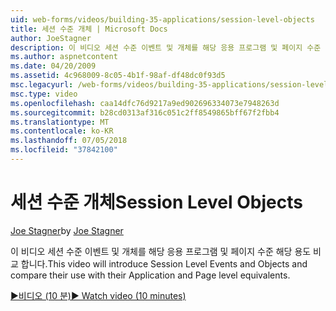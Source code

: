 ```yaml
---
uid: web-forms/videos/building-35-applications/session-level-objects
title: 세션 수준 개체 | Microsoft Docs
author: JoeStagner
description: 이 비디오 세션 수준 이벤트 및 개체를 해당 응용 프로그램 및 페이지 수준 해당 용도 비교 합니다.
ms.author: aspnetcontent
ms.date: 04/20/2009
ms.assetid: 4c968009-8c05-4b1f-98af-df48dc0f93d5
msc.legacyurl: /web-forms/videos/building-35-applications/session-level-objects
msc.type: video
ms.openlocfilehash: caa14dfc76d9217a9ed902696334073e7948263d
ms.sourcegitcommit: b28cd0313af316c051c2ff8549865bff67f2fbb4
ms.translationtype: MT
ms.contentlocale: ko-KR
ms.lasthandoff: 07/05/2018
ms.locfileid: "37842100"
---
```

<a name="session-level-objects"></a><span data-ttu-id="64f7e-103">세션 수준 개체</span><span class="sxs-lookup"><span data-stu-id="64f7e-103">Session Level Objects</span></span>
====================
<span data-ttu-id="64f7e-104">[Joe Stagner](https://github.com/JoeStagner)</span><span class="sxs-lookup"><span data-stu-id="64f7e-104">by [Joe Stagner](https://github.com/JoeStagner)</span></span>

<span data-ttu-id="64f7e-105">이 비디오 세션 수준 이벤트 및 개체를 해당 응용 프로그램 및 페이지 수준 해당 용도 비교 합니다.</span><span class="sxs-lookup"><span data-stu-id="64f7e-105">This video will introduce Session Level Events and Objects and compare their use with their Application and Page level equivalents.</span></span>

[<span data-ttu-id="64f7e-106">&#9654;비디오 (10 분)</span><span class="sxs-lookup"><span data-stu-id="64f7e-106">&#9654; Watch video (10 minutes)</span></span>](https://channel9.msdn.com/Blogs/ASP-NET-Site-Videos/session-level-objects)
